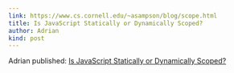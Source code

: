 ```yaml
---
link: https://www.cs.cornell.edu/~asampson/blog/scope.html
title: Is JavaScript Statically or Dynamically Scoped?
author: Adrian
kind: post
---
```

Adrian published: [Is JavaScript Statically or Dynamically Scoped?](https://www.cs.cornell.edu/~asampson/blog/scope.html)
